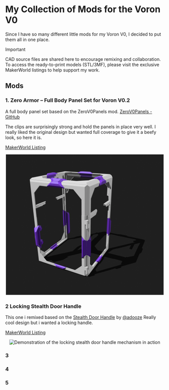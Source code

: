 # My Collection of Mods for the Voron V0

Since I have so many different little mods for my Voron V0, I decided to put them all in one place.

> [!IMPORTANT]
> CAD source files are shared here to encourage remixing and collaboration.
> To access the ready-to-print models (STL/3MF), please visit the exclusive MakerWorld listings to help support my work.

## Mods

### 1. Zero Armor – Full Body Panel Set for Voron V0.2

A full body panel set based on the ZeroV0Panels mod. [ZeroV0Panels - GitHub](https://github.com/MakerMylo/ZeroV0Panels/)

The clips are surprisingly strong and hold the panels in place very well. I really liked the original design but wanted full coverage to give it a beefy look, so here it is.

[MakerWorld Listing](https://www.makerworld.com)

<p align="center">
  <img src="Media/zeroarmor.png" width="500" alt="Zero Armor - Full body panel set for Voron V0.2 showing complete printer enclosure">
</p>

### 2 Locking Stealth Door Handle

This one i remixed based on the [Stealth Door Handle](https://github.com/adooze/ZeroPanels_for_Stock_V0.2/blob/main/README.md) by [@adooze](https://github.com/adooze)
Really cool design but i wanted a locking handle.

[MakerWorld Listing](https://www.makerworld.com)

<p align="center">
  <img src="Media/StealthHandle.gif" width="500" alt="Demonstration of the locking stealth door handle mechanism in action">
</p>

### 3

### 4

### 5
